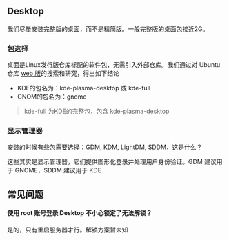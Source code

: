 ## Desktop

我们尽量安装完整版的桌面，而不是精简版。一般完整版的桌面包接近2G。

### 包选择

桌面是Linux发行版仓库标配的软件包，无需引入外部仓库。我们通过对 Ubuntu 仓库 [web 版](https://packages.ubuntu.com/)的搜索和研究，得出如下结论

* KDE的包名为：kde-plasma-desktop 或 kde-full
* GNOM的包名为：gnome

> kde-full 为KDE的完整包，包含 kde-plasma-desktop

### 显示管理器

安装的时候有些包需要选择：GDM, KDM, LightDM, SDDM，这是什么？  

这些其实是显示管理器，它们提供图形化登录并处理用户身份验证。GDM 建议用于 GNOME，SDDM 建议用于 KDE


## 常见问题

#### 使用 root 账号登录 Desktop 不小心锁定了无法解锁？

是的，只有重启服务器才行。解锁方案暂未知
